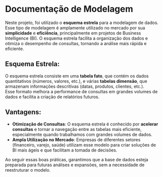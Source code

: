 # Documentação de Modelagem

Neste projeto, foi utilizado o **esquema estrela** para a modelagem de dados. Esse tipo de modelagem é amplamente utilizado no mercado por sua **simplicidade** e **eficiência**, principalmente em projetos de Business Intelligence (BI). O esquema estrela facilita a organização dos dados e otimiza o desempenho de consultas, tornando a análise mais rápida e eficiente.

## Esquema Estrela:
O esquema estrela consiste em uma **tabela fato**, que contém os dados quantitativos (números, valores, etc.), e várias **tabelas dimensão**, que armazenam informações descritivas (datas, produtos, clientes, etc.).  
Esse formato melhora a performance de consultas em grandes volumes de dados e facilita a criação de relatórios futuros.

## Vantagens:
- **Otimização de Consultas**: O esquema estrela é conhecido por **acelerar consultas** e tornar a navegação entre as tabelas mais eficiente, especialmente quando trabalhamos com grandes volumes de dados.
- **Ampla Utilização no Mercado**: Empresas de diferentes setores (financeiro, varejo, saúde) utilizam esse modelo para criar soluções de BI mais ágeis e que facilitam a tomada de decisões.

Ao seguir essas boas práticas, garantimos que a base de dados esteja preparada para futuras análises e expansões, sem a necessidade de reestruturar o modelo.
